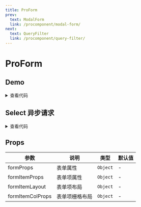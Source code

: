 ```yaml
---
title: ProForm
prev:
  text: ModalForm
  link: /procomponent/modal-form/
next:
  text: QueryFilter
  link: /procomponent/query-filter/
---
```


<script setup>
import demo from './demo.vue'
import Remote from './remote.vue'
</script>

# ProForm
## Demo

<ClientOnly>
    <demo />
</ClientOnly>

<details>
<summary>查看代码</summary>

<<< @/procomponent/pro-form/demo.vue
</details>

## Select 异步请求

<ClientOnly>
  <Remote />
</ClientOnly>

<details>
<summary>查看代码</summary>

<<< @/procomponent/pro-form/remote.vue
</details>


## Props
| 参数 | 说明 | 类型 | 默认值 |
| --- | --- | --- | --- |
| formProps | 表单属性 | `Object` | - |
| formItemProps | 表单项属性 | `Object` | - |
| formItemLayout | 表单项布局 | `Object` | - |
| formItemColProps | 表单项栅格布局 | `Object` | - |
